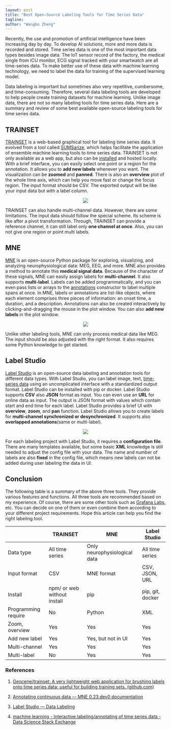 ```yaml
---
layout: post
title: "Best Open-Source Labeling Tools for Time Series Data"
tagline: 
author: "Wangbo Zheng"
---
```


Recently, the use and promotion of artificial intelligence have been increasing day by day. To develop AI solutions, more and more data is recorded and stored. Time series data is one of the most important data types besides image data. The IoT sensor record of the factory, the medical single from ICU monitor, ECG signal tracked with your smartwatch are all time-series data. To make better use of these data with machine learning technology, we need to label the data for training of the supervised learning model. 

Data labeling is important but sometimes also very repetitive, cumbersome, and time-consuming. Therefore, several data labeling tools are developed to help people create training datasets for machine learning. Unlike image data, there are not so many labeling tools for time series data. Here are a summary and review of some best available open-source labeling tools for time series data.



## TRAINSET

[TRAINSET](https://trainset.geocene.com/) is a web-based graphical tool for labeling time series data. It evolved from a tool called [SUMSarize](https://github.com/geocene/sumsarizer), which helps facilitate the application of ensemble machine learning tools to time series data. TRAINSET is not only available as a web app, but also can be [installed](https://github.com/Geocene/trainset) and hosted locally. With a brief interface, you can easily select one point or a region for the annotation. It allows you to **add new labels** whenever you want. The visualization can be **zoomed** and **panned**. There is also an **overview** plot of the whole time axis, which can help you move fast or change the focus region. The input format should be CSV. The exported output will be like your input data but with a label column.

<p align="center">
<img src="https://raw.githubusercontent.com/Geocene/trainset/master/TRAINSET-GIF.gif">
</p>

TRAINSET can also handle multi-channel data. However, there are some limitations. The input data should follow the special scheme. Its scheme is like after a pivot transformation. Through, TRAINSET can provide a reference channel, it can still label only **one channel at once**. Also, you can not give one region or point multi labels.

## MNE

[MNE](https://mne.tools/dev/index.html) is an open-source Python package for exploring, visualizing, and analyzing neurophysiological data: MEG, EEG, and more. MNE also provides a method to annotate this **medical signal data**. Because of the character of these signals, MNE can easily assign labels for **multi-channel**. It also supports **multi-label**. Labels can be added programmatically, and you can even pass lists or arrays to the [annotations](https://mne.tools/dev/generated/mne.Annotations.html#mne.Annotations) constructor to label multiple spans at once. In MNE, labels or annotations are list-like objects, where each element comprises three pieces of information: an onset time, a duration, and a description. Annotations can also be created interactively by clicking-and-dragging the mouse in the plot window. You can also **add new labels** in the plot window. 

<p align="center">
<img src="https://mne.tools/dev/_images/sphx_glr_plot_30_annotate_raw_003.png">
</p>

Unlike other labeling tools, MNE can only process medical data like MEG. The input should be also adjusted with the right format. It also requires some Python knowledge to get started. 

## Label Studio

[Label Studio](https://labelstud.io/) is an open-source data labeling and annotation tools for different data types. With Label Studio, you can label image, text, [time-series data](https://labelstud.io/blog/release-080-time-series-labeling.html) using an uncomplicated interface with a standardized output format. Label Studio can be installed with pip or docker. Label Studio supports **CSV** also **JSON** format as input. You can even use an **URL** for online data as input. The output is JSON format with values which contain start and end time for each label. Label Studio provides a brief UI with **overview**, **zoom**, and **pan** function. Label Studio allows you to create labels for **multi-channel synchronized or desynchronized**. It supports also **overlapped annotations**(same or multi-label). 

<p align="center">
<img src="https://labelstud.io/images/release-080/zoom.gif">
</p>



For each labeling project with Label Studio, it requires a **configuration file**. There are many templates available, but some basic **XML** knowledge is still needed to adjust the config file with your data. The name and number of labels are also **fixed** in the config file, which means new labels can not be added during user labeling the data in UI. 


## Conclusion

The following table is a summary of the above three tools. They provide various features and functions. All three tools are recommended based on my experience. Of course, there are some other tools such as [Grafana Labs](https://grafana.com/docs/grafana/latest/dashboards/annotations/), etc. You can decide on one of them or even combine them according to your different project requirements. Hope this article can help you find the right labeling tool. 

|                     | TRAINSET                    | MNE                          | Label Studio     |
| ------------------- | --------------------------- | ---------------------------- | ---------------- |
| Data type           | All time series             | Only neurophysiological data | All time series  |
| Input format        | CSV                         | MNE format                   | CSV, JSON, URL   |
| Install             | npm/ or web without install | pip                          | pip, git, docker |
| Programming require | No                          | Python                       | XML              |
| Zoom, overview      | Yes                         | Yes                          | Yes              |
| Add new label       | Yes                         | Yes, but not in UI           | Yes              |
| Multi-channel       | Yes                         | Yes                          | Yes              |
| Multi-label         | No                          | Yes                          | Yes              |

### References

1. [Geocene/trainset: A very lightweight web application for brushing labels onto time series data; useful for building training sets. (github.com)](https://github.com/Geocene/trainset)

2. [Annotating continuous data — MNE 0.23.dev0 documentation](https://mne.tools/dev/auto_tutorials/raw/plot_30_annotate_raw.html#sphx-glr-auto-tutorials-raw-plot-30-annotate-raw-py)

3. [Label Studio — Data Labeling](https://labelstud.io/blog/release-080-time-series-labeling.html)

4. [machine learning - Interactive labeling/annotating of time series data - Data Science Stack Exchange](https://datascience.stackexchange.com/questions/38080/interactive-labeling-annotating-of-time-series-data)

   


